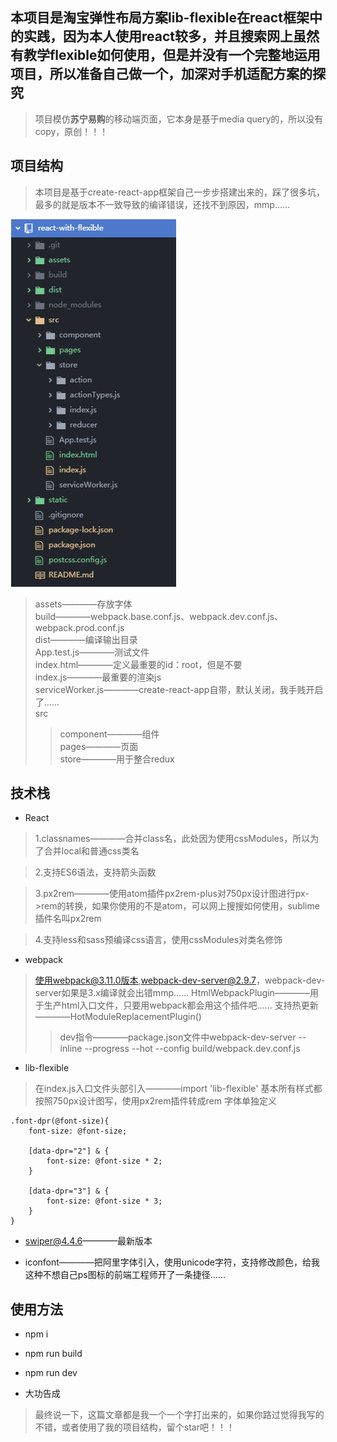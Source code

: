 ## 本项目是淘宝弹性布局方案lib-flexible在react框架中的实践，因为本人使用react较多，并且搜索网上虽然有教学flexible如何使用，但是并没有一个完整地运用项目，所以准备自己做一个，加深对手机适配方案的探究
> 项目模仿**苏宁易购**的移动端页面，它本身是基于media query的，所以没有copy，原创！！！

## 项目结构
> 本项目是基于create-react-app框架自己一步步搭建出来的，踩了很多坑，最多的就是版本不一致导致的编译错误，还找不到原因，mmp......

![普通进度条](https://github.com/OnPure/react-with-flexible/blob/master/static/images/structor.png)
> assets————存放字体<br/>
> build————webpack.base.conf.js、webpack.dev.conf.js、webpack.prod.conf.js<br/>
> dist————编译输出目录<br/>
> App.test.js————测试文件<br/>
> index.html————定义最重要的id：root，但是不要<meta name="viewport" content="width=device-width, initial-scale=1.0"> <br/>
> index.js————最重要的渲染js<br/>
> serviceWorker.js————create-react-app自带，默认关闭，我手贱开启了......<br/>
> src<br/>
>> component————组件<br/>
>> pages————页面<br/>
>> store————用于整合redux<br/>


## 技术栈

* React
> 1.classnames————合并class名，此处因为使用cssModules，所以为了合并local和普通css类名<br/>

> 2.支持ES6语法，支持箭头函数<br/>

> 3.px2rem————使用atom插件px2rem-plus对750px设计图进行px->rem的转换，如果你使用的不是atom，可以网上搜搜如何使用，sublime插件名叫px2rem<br/>

> 4.支持less和sass预编译css语言，使用cssModules对类名修饰<br/>



* webpack
> 使用webpack@3.11.0版本,webpack-dev-server@2.9.7，webpack-dev-server如果是3.x编译就会出错mmp......
> HtmlWebpackPlugin————用于生产html入口文件，只要用webpack都会用这个插件吧......
> 支持热更新————HotModuleReplacementPlugin()
>> dev指令————package.json文件中webpack-dev-server --inline --progress --hot --config build/webpack.dev.conf.js

* lib-flexible
> 在index.js入口文件头部引入————import 'lib-flexible'
> 基本所有样式都按照750px设计图写，使用px2rem插件转成rem
> 字体单独定义
```
.font-dpr(@font-size){
    font-size: @font-size;

    [data-dpr="2"] & {
        font-size: @font-size * 2;
    }

    [data-dpr="3"] & {
        font-size: @font-size * 3;
    }
}
```



* swiper@4.4.6————最新版本



* iconfont————把阿里字体引入，使用unicode字符，支持修改颜色，给我这种不想自己ps图标的前端工程师开了一条捷径......

## 使用方法

* npm i

* npm run build

* npm run dev

* 大功告成

> 最终说一下，这篇文章都是我一个一个字打出来的，如果你路过觉得我写的不错，或者使用了我的项目结构，留个star吧！！！
> 
